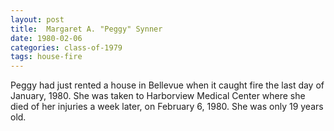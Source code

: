 ```yaml
---
layout: post
title:  Margaret A. "Peggy" Synner
date: 1980-02-06
categories: class-of-1979
tags: house-fire
---
```


Peggy had just rented a house in Bellevue when it caught fire the last day of January, 1980.  She was taken to Harborview Medical Center where she died of her injuries a week later, on February 6, 1980.  She was only 19 years old.


